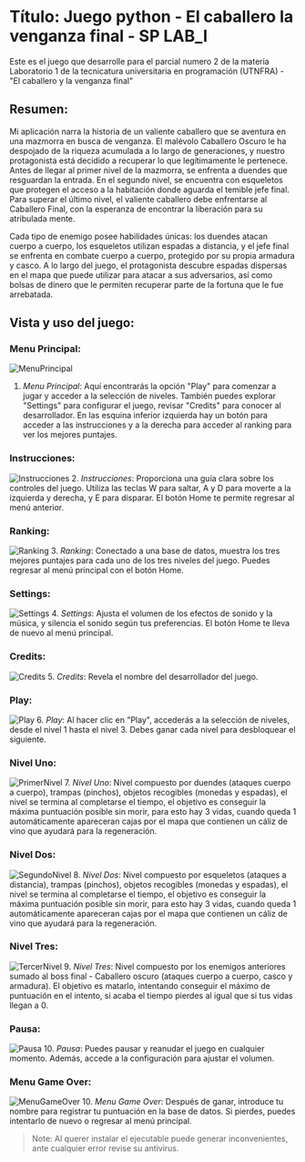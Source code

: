 # Título: Juego python - El caballero la venganza final - SP LAB_I

Este es el juego que desarrolle para el parcial numero 2 de la materia Laboratorio 1 de la tecnicatura universitaria en programación (UTNFRA) - "El caballero y la venganza final"

## Resumen:
Mi aplicación narra la historia de un valiente caballero que se aventura en una mazmorra en busca de venganza. El malévolo Caballero Oscuro le ha despojado de la riqueza acumulada a lo largo de generaciones, y nuestro protagonista está decidido a recuperar lo que legítimamente le pertenece. Antes de llegar al primer nivel de la mazmorra, se enfrenta a duendes que resguardan la entrada. En el segundo nivel, se encuentra con esqueletos que protegen el acceso a la habitación donde aguarda el temible jefe final. Para superar el último nivel, el valiente caballero debe enfrentarse al Caballero Final, con la esperanza de encontrar la liberación para su atribulada mente.

Cada tipo de enemigo posee habilidades únicas: los duendes atacan cuerpo a cuerpo, los esqueletos utilizan espadas a distancia, y el jefe final se enfrenta en combate cuerpo a cuerpo, protegido por su propia armadura y casco. A lo largo del juego, el protagonista descubre espadas dispersas en el mapa que puede utilizar para atacar a sus adversarios, así como bolsas de dinero que le permiten recuperar parte de la fortuna que le fue arrebatada.

## Vista y uso del juego:

### Menu Principal: 
![MenuPrincipal](img-readme/FotoFormularioPrincipal.png)
1. *Menu Principal*: Aquí encontrarás la opción "Play" para comenzar a jugar y acceder a la selección de niveles. También puedes explorar "Settings" para configurar el juego, revisar "Credits" para conocer al desarrollador. En las esquina inferior izquierda hay un botón para acceder a las instrucciones y a la derecha para acceder al ranking para ver los mejores puntajes.
### Instrucciones: 
![Instrucciones](img-readme/FotoFormularioInstrucciones.png)
2. *Instrucciones*: Proporciona una guía clara sobre los controles del juego. Utiliza las teclas W para saltar, A y D para moverte a la izquierda y derecha, y E para disparar. El botón Home te permite regresar al menú anterior.
### Ranking: 
![Ranking](img-readme/FotoFormularioRanking.png)
3. *Ranking*: Conectado a una base de datos, muestra los tres mejores puntajes para cada uno de los tres niveles del juego. Puedes regresar al menú principal con el botón Home.
### Settings: 
![Settings](img-readme/FotoFormularioConfiguracion.png)
4. *Settings*: Ajusta el volumen de los efectos de sonido y la música, y silencia el sonido según tus preferencias. El botón Home te lleva de nuevo al menú principal.
### Credits: 
![Credits](img-readme/FotoFormularioCreditos.png)
5. *Credits*: Revela el nombre del desarrollador del juego.
### Play: 
![Play](img-readme/FotoFormularioSeleccionNivel.png)
6. *Play*: Al hacer clic en "Play", accederás a la selección de niveles, desde el nivel 1 hasta el nivel 3. Debes ganar cada nivel para desbloquear el siguiente.
### Nivel Uno: 
![PrimerNivel](img-readme/FotoPrimerNivel.png)
7. *Nivel Uno*: Nivel compuesto por duendes (ataques cuerpo a cuerpo), trampas (pinchos), objetos recogibles (monedas y espadas), el nivel se termina al completarse el tiempo, el objetivo es conseguir la máxima puntuación posible sin morir, para esto hay 3 vidas, cuando queda 1 automáticamente apareceran cajas por el mapa que contienen un cáliz de vino que ayudará para la regeneración. 
### Nivel Dos: 
![SegundoNivel](img-readme/FotoSegundoNivel.png)
8. *Nivel Dos*: Nivel compuesto por esqueletos (ataques a distancia), trampas (pinchos), objetos recogibles (monedas y espadas), el nivel se termina al completarse el tiempo, el objetivo es conseguir la máxima puntuación posible sin morir, para esto hay 3 vidas, cuando queda 1 automáticamente apareceran cajas por el mapa que contienen un cáliz de vino que ayudará para la regeneración. 
### Nivel Tres: 
![TercerNivel](img-readme/FotoTercerNivel.png)
9. *Nivel Tres*: Nivel compuesto por los enemigos anteriores sumado al boss final - Caballero oscuro (ataques cuerpo a cuerpo, casco y armadura). El objetivo es matarlo, intentando conseguir el máximo de puntuación en el intento, si acaba el tiempo pierdes al igual que si tus vidas llegan a 0.
### Pausa: 
![Pausa](img-readme/FotoFormularioPausa.png)
10. *Pausa*: Puedes pausar y reanudar el juego en cualquier momento. Además, accede a la configuración para ajustar el volumen.
### Menu Game Over: 
![MenuGameOver](img-readme/FotoFormularioGameOver.png)
10. *Menu Game Over*: Después de ganar, introduce tu nombre para registrar tu puntuación en la base de datos. Si pierdes, puedes intentarlo de nuevo o regresar al menú principal.

> Note: Al querer instalar el ejecutable puede generar inconvenientes, ante cualquier error revise su antivirus.

